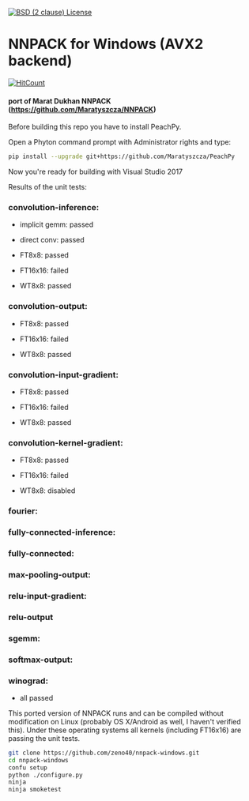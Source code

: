 [![BSD (2 clause) License](https://img.shields.io/badge/License-BSD%202--Clause%20%22Simplified%22%20License-blue.svg)](https://github.com/Maratyszcza/NNPACK/blob/master/LICENSE)
# NNPACK for Windows (AVX2 backend)
[![HitCount](http://hits.dwyl.io/zeno40/nnpack-windows.svg)](http://hits.dwyl.io/zeno40/nnpack-windows)
#### port of Marat Dukhan NNPACK (https://github.com/Maratyszcza/NNPACK)

Before building this repo you have to install PeachPy.

Open a Phyton command prompt with Administrator rights and type:
  ```bash
pip install --upgrade git+https://github.com/Maratyszcza/PeachPy
```
  
Now you're ready for building with Visual Studio 2017


Results of the unit tests:

### convolution-inference:

  * implicit gemm:  passed
  
  * direct conv:	passed
  
  * FT8x8:          passed
  
  * FT16x16:        failed


  * WT8x8:          passed
  
### convolution-output:

  * FT8x8:    passed

  * FT16x16:  failed

  * WT8x8:    passed


### convolution-input-gradient:

  * FT8x8:    passed

  * FT16x16:  failed

  * WT8x8:    passed


### convolution-kernel-gradient:

  * FT8x8:    passed

  * FT16x16:  failed

  * WT8x8:    disabled

 
### fourier:
### fully-connected-inference:
### fully-connected:
### max-pooling-output:
### relu-input-gradient:
### relu-output
### sgemm:
### softmax-output:
### winograd:

  * all passed
  
This ported version of NNPACK runs and can be compiled without modification on Linux (probably OS X/Android as well, I haven't verified this). Under these operating systems all kernels (including FT16x16) are passing the unit tests. 

```bash
git clone https://github.com/zeno40/nnpack-windows.git
cd nnpack-windows
confu setup
python ./configure.py
ninja
ninja smoketest
```
